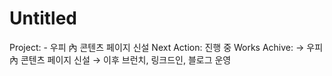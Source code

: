 # Untitled

Project: - 우피 內 콘텐츠 페이지 신설
Next Action: 진행 중
Works Achive: → 우피 內 콘텐츠 페이지 신설
→ 이후 브런치, 링크드인, 블로그 운영